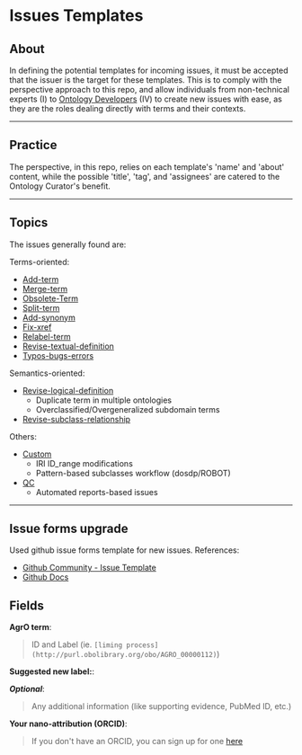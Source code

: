 # Issues Templates

## About

In defining the potential templates for incoming issues, it must be accepted that the issuer is the target for these templates. This is to comply with the perspective approach to this repo, and allow individuals from non-technical experts (I) to [Ontology Developers](https://oboacademy.github.io/obook/getting_started/#ontology-engineerdeveloper-you-are) (IV) to create new issues with ease, as they are the roles dealing directly with terms and their contexts.

---

## Practice

The perspective, in this repo, relies on each template's 'name' and 'about' content, while the possible 'title', 'tag', and 'assignees' are catered to the Ontology Curator's benefit.

---

## Topics

The issues generally found are:

Terms-oriented:

- [Add-term](./add-term.md)
- [Merge-term](./mergeTerm.md)
- [Obsolete-Term](./obsolete-a-term.md)
- [Split-term](./split-term.md)
- [Add-synonym](./add-synonym.md)
- [Fix-xref](./fix-xref.md)
- [Relabel-term](./relabel-term.md)
- [Revise-textual-definition](./revise-textual-definition.md)
- [Typos-bugs-errors](./typos-bugs-errors.md)

Semantics-oriented:

- [Revise-logical-definition](./revise-logical-definition.md)
  - Duplicate term in multiple ontologies
  - Overclassified/Overgeneralized subdomain terms
- [Revise-subclass-relationship](./revise-subclass-relationship.md)

Others:

- [Custom](./custom.md)
  - IRI ID_range modifications
  - Pattern-based subclasses workflow (dosdp/ROBOT)
- [QC](./qc.md)
  - Automated reports-based issues

---


## Issue forms upgrade

Used github issue forms template for new issues.
References:

- [Github Community - Issue Template](https://gh-community.github.io/issue-template-feedback/structured/)
- [Github Docs](https://docs.github.com/en/communities/using-templates-to-encourage-useful-issues-and-pull-requests/configuring-issue-templates-for-your-repository#creating-issue-templates)

## Fields
**AgrO term**: 
> ID and Label (ie. `[liming process](http://purl.obolibrary.org/obo/AGRO_00000112)`)

**Suggested new label:**: 

**_Optional_**: 
> Any additional information (like supporting evidence, PubMed ID, etc.)

**Your nano-attribution (ORCID)**: 
> If you don't have an ORCID, you can sign up for one [here](https://orcid.org/)

